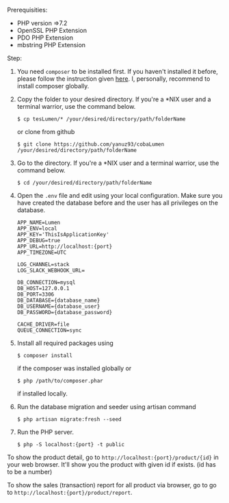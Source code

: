 Prerequisities:
- PHP version =>7.2
- OpenSSL PHP Extension
- PDO PHP Extension
- mbstring PHP Extension

Step:
1. You need `composer` to be installed first.
    If you haven't installed it before, please follow the instruction given [here](https://getcomposer.org/doc/00-intro.md). I, personally, recommend to install composer globally.

2. Copy the folder to your desired directory.
    If you're a *NIX user and a terminal warrior, use the command below.
    ```
    $ cp tesLumen/* /your/desired/directory/path/folderName
    ```

    or clone from github
    ```
    $ git clone https://github.com/yanuz93/cobaLumen /your/desired/directory/path/folderName
    ```


3. Go to the directory.
    If you're a *NIX user and a terminal warrior, use the command below.

    ```
    $ cd /your/desired/directory/path/folderName
    ```

4. Open the `.env` file and edit using your local configuration. Make sure you
   have created the database before and the user has all privileges on the
   database.

    ```
    APP_NAME=Lumen
    APP_ENV=local
    APP_KEY='ThisIsApplicationKey'
    APP_DEBUG=true
    APP_URL=http://localhost:{port}
    APP_TIMEZONE=UTC
    
    LOG_CHANNEL=stack
    LOG_SLACK_WEBHOOK_URL=
    
    DB_CONNECTION=mysql
    DB_HOST=127.0.0.1
    DB_PORT=3306
    DB_DATABASE={database_name}
    DB_USERNAME={database_user}
    DB_PASSWORD={database_password}
    
    CACHE_DRIVER=file
    QUEUE_CONNECTION=sync
    ```

5. Install all required packages using
    ```
    $ composer install
    ```
    
    if the composer was installed globally or 
    ```
    $ php /path/to/composer.phar
    ```
    if installed locally.

6. Run the database migration and seeder using artisan command
    ```
    $ php artisan migrate:fresh --seed
    ```

7. Run the PHP server.
    ```
    $ php -S localhost:{port} -t public
    ```

To show the product detail, go to `http://localhost:{port}/product/{id}` in your web browser. It'll show you the product with given id if exists. (id has to be a number)

To show the sales (transaction) report for all product via browser, go to go to `http://localhost:{port}/product/report`.